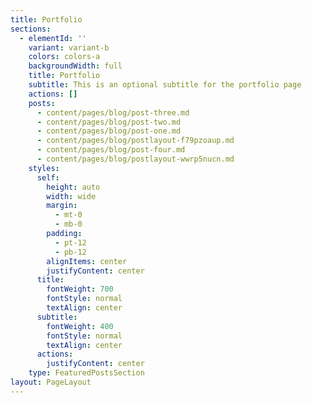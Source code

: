 ```yaml
---
title: Portfolio
sections:
  - elementId: ''
    variant: variant-b
    colors: colors-a
    backgroundWidth: full
    title: Portfolio
    subtitle: This is an optional subtitle for the portfolio page
    actions: []
    posts:
      - content/pages/blog/post-three.md
      - content/pages/blog/post-two.md
      - content/pages/blog/post-one.md
      - content/pages/blog/postlayout-f79pzoaup.md
      - content/pages/blog/post-four.md
      - content/pages/blog/postlayout-wwrp5nucn.md
    styles:
      self:
        height: auto
        width: wide
        margin:
          - mt-0
          - mb-0
        padding:
          - pt-12
          - pb-12
        alignItems: center
        justifyContent: center
      title:
        fontWeight: 700
        fontStyle: normal
        textAlign: center
      subtitle:
        fontWeight: 400
        fontStyle: normal
        textAlign: center
      actions:
        justifyContent: center
    type: FeaturedPostsSection
layout: PageLayout
---
```

